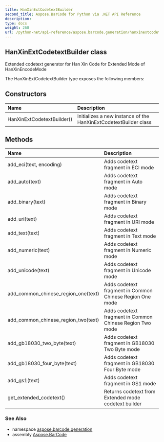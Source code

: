 ```yaml
---
title: HanXinExtCodetextBuilder
second_title: Aspose.BarCode for Python via .NET API Reference
description: 
type: docs
weight: 260
url: /python-net/api-reference/aspose.barcode.generation/hanxinextcodetextbuilder/
---
```


## HanXinExtCodetextBuilder class

Extended codetext generator for Han Xin Code for Extended Mode of HanXinEncodeMode

The HanXinExtCodetextBuilder type exposes the following members:
## Constructors
| Name | Description |
| :- | :- |
|HanXinExtCodetextBuilder()|Initializes a new instance of the HanXinExtCodetextBuilder class|
## Methods
| Name | Description |
| :- | :- |
|add_eci(text, encoding)|Adds codetext fragment in ECI mode|
|add_auto(text)|Adds codetext fragment in Auto mode|
|add_binary(text)|Adds codetext fragment in Binary mode|
|add_uri(text)|Adds codetext fragment in URI mode|
|add_text(text)|Adds codetext fragment in Text mode|
|add_numeric(text)|Adds codetext fragment in Numeric mode|
|add_unicode(text)|Adds codetext fragment in Unicode mode|
|add_common_chinese_region_one(text)|Adds codetext fragment in Common Chinese Region One mode|
|add_common_chinese_region_two(text)|Adds codetext fragment in Common Chinese Region Two mode|
|add_gb18030_two_byte(text)|Adds codetext fragment in GB18030 Two Byte mode|
|add_gb18030_four_byte(text)|Adds codetext fragment in GB18030 Four Byte mode|
|add_gs1(text)|Adds codetext fragment in GS1 mode|
|get_extended_codetext()|Returns codetext from Extended mode codetext builder|

### See Also

* namespace [aspose.barcode.generation](/barcode/python-net/api-reference/aspose.barcode.generation/)
* assembly [Aspose.BarCode](/barcode/python-net/api-reference/)

